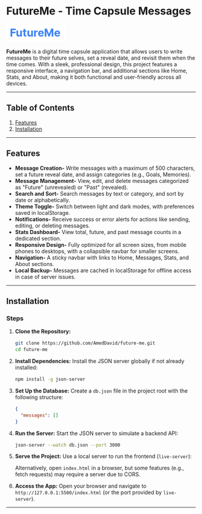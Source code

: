 
# FutureMe - Time Capsule Messages

![alt text](image.png)

**FutureMe** is a digital time capsule application that allows users to write messages to their future selves, set a reveal date, and revisit them when the time comes. With a sleek, professional design, this project features a responsive interface, a navigation bar, and additional sections like Home, Stats, and About, making it both functional and user-friendly across all devices.

---

## Table of Contents
1. [Features](#features)
2. [Installation](#installation)

---

## Features

- **Message Creation-** Write messages with a maximum of 500 characters, set a future reveal date, and assign categories (e.g., Goals, Memories).
- **Message Management-** View, edit, and delete messages categorized as "Future" (unrevealed) or "Past" (revealed).
- **Search and Sort-** Search messages by text or category, and sort by date or alphabetically.
- **Theme Toggle-** Switch between light and dark modes, with preferences saved in localStorage.
- **Notifications-** Receive success or error alerts for actions like sending, editing, or deleting messages.
- **Stats Dashboard-** View total, future, and past message counts in a dedicated section.
- **Responsive Design-** Fully optimized for all screen sizes, from mobile phones to desktops, with a collapsible navbar for smaller screens.
- **Navigation-** A sticky navbar with links to Home, Messages, Stats, and About sections.
- **Local Backup-** Messages are cached in localStorage for offline access in case of server issues.

---

## Installation

### Steps
1. **Clone the Repository:**
   ```bash
   git clone https://github.com/AmedDavid/future-me.git
   cd future-me
   ```

2. **Install Dependencies:**
   Install the JSON server globally if not already installed:
   ```bash
   npm install -g json-server
   ```

3. **Set Up the Database:**
   Create a `db.json` file in the project root with the following structure:
   ```json
   {
     "messages": []
   }
   ```

4. **Run the Server:**
   Start the JSON server to simulate a backend API:
   ```bash
   json-server --watch db.json --port 3000
   ```

5. **Serve the Project:**
   Use a local server to run the frontend (`live-server`):

   Alternatively, open `index.html` in a browser, but some features (e.g., fetch requests) may require a server due to CORS.

6. **Access the App:**
   Open your browser and navigate to `http://127.0.0.1:5500/index.html` (or the port provided by `live-server`).

---